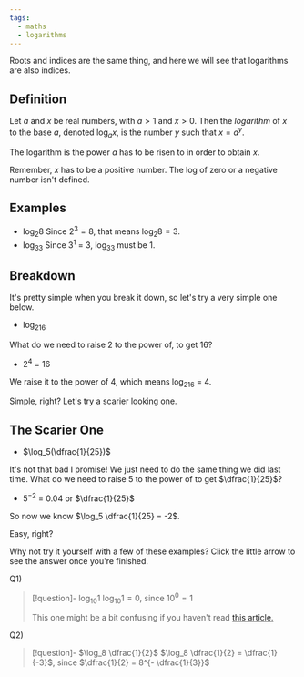 ```yaml
---
tags:
  - maths
  - logarithms
---
```

Roots and indices are the same thing, and here we will see that logarithms are also indices.

## Definition

Let $a$ and $x$ be real numbers, with $a > 1$ and $x > 0$. Then the _logarithm_ of $x$ to the base $a$, denoted $\log _a x$, is the number $y$ such that $x = a^y$.

The logarithm is the power $a$ has to be risen to in order to obtain $x$.

Remember, $x$ has to be a positive number. The log of zero or a negative number isn't defined.

## Examples

- $\log_2 8$
Since $2^3 = 8$, that means $\log_2 8=3$. 
- $\log_33$
Since $3^1$ = 3, $\log_33$ must be $1$.

## Breakdown

It's pretty simple when you break it down, so let's try a very simple one below.

- $\log_216$

What do we need to raise 2 to the power of, to get 16?

- $2^4$ = 16

We raise it to the power of 4, which means $\log_216$ = $4$.

Simple, right?
Let's try a scarier looking one.

## The Scarier One

- $\log_5(\dfrac{1}{25})$

It's not that bad I promise! We just need to do the same thing we did last time.
What do we need to raise 5 to the power of to get $\dfrac{1}{25}$?

- $5^{-2}$ = 0.04 or $\dfrac{1}{25}$

So now we know $\log_5 \dfrac{1}{25} = -2$.

Easy, right?

Why not try it yourself with a few of these examples? Click the little arrow to see the answer once you're finished.

Q1)


> [!question]- $\log_{10}1$
> $\log_{10}1=0$, since $10^0=1$
> 
> This one might be a bit confusing if you haven't read [this article.]()


Q2)

> [!question]- $\log_8 \dfrac{1}{2}$
> $\log_8 \dfrac{1}{2} = \dfrac{1}{-3}$, since $\dfrac{1}{2} = 8^{- \dfrac{1}{3}}$



